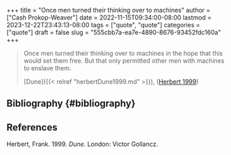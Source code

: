 +++
title = "Once men turned their thinking over to machines"
author = ["Cash Prokop-Weaver"]
date = 2022-11-15T09:34:00-08:00
lastmod = 2023-12-22T23:43:13-08:00
tags = ["quote", "quote"]
categories = ["quote"]
draft = false
slug = "555cbb7a-ea7e-4890-8676-93452fdc160a"
+++

> Once men turned their thinking over to machines in the hope that this would set them free. But that only permitted other men with machines to enslave them.
>
> [Dune]({{< relref "herbertDune1999.md" >}}), (<a href="#citeproc_bib_item_1">Herbert 1999</a>)


## Bibliography {#bibliography}

## References

<style>.csl-entry{text-indent: -1.5em; margin-left: 1.5em;}</style><div class="csl-bib-body">
  <div class="csl-entry"><a id="citeproc_bib_item_1"></a>Herbert, Frank. 1999. <i>Dune</i>. London: Victor Gollancz.</div>
</div>
